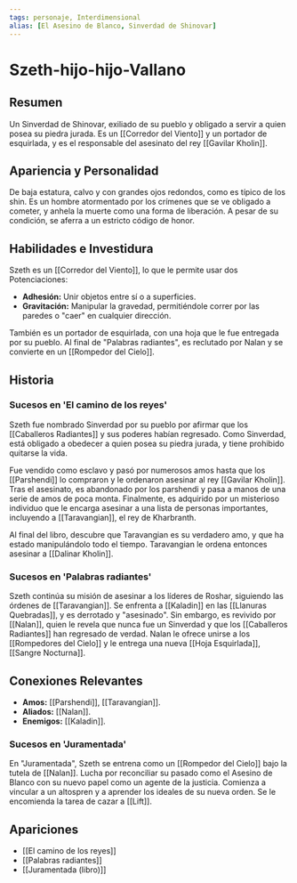 ```yaml
---
tags: personaje, Interdimensional
alias: [El Asesino de Blanco, Sinverdad de Shinovar]
---
```


# Szeth-hijo-hijo-Vallano

## Resumen
Un Sinverdad de Shinovar, exiliado de su pueblo y obligado a servir a quien posea su piedra jurada. Es un [[Corredor del Viento]] y un portador de esquirlada, y es el responsable del asesinato del rey [[Gavilar Kholin]].

## Apariencia y Personalidad
De baja estatura, calvo y con grandes ojos redondos, como es típico de los shin. Es un hombre atormentado por los crímenes que se ve obligado a cometer, y anhela la muerte como una forma de liberación. A pesar de su condición, se aferra a un estricto código de honor.

## Habilidades e Investidura
Szeth es un [[Corredor del Viento]], lo que le permite usar dos Potenciaciones:
- **Adhesión:** Unir objetos entre sí o a superficies.
- **Gravitación:** Manipular la gravedad, permitiéndole correr por las paredes o "caer" en cualquier dirección.

También es un portador de esquirlada, con una hoja que le fue entregada por su pueblo. Al final de "Palabras radiantes", es reclutado por Nalan y se convierte en un [[Rompedor del Cielo]].

## Historia
### Sucesos en 'El camino de los reyes'
Szeth fue nombrado Sinverdad por su pueblo por afirmar que los [[Caballeros Radiantes]] y sus poderes habían regresado. Como Sinverdad, está obligado a obedecer a quien posea su piedra jurada, y tiene prohibido quitarse la vida.

Fue vendido como esclavo y pasó por numerosos amos hasta que los [[Parshendi]] lo compraron y le ordenaron asesinar al rey [[Gavilar Kholin]]. Tras el asesinato, es abandonado por los parshendi y pasa a manos de una serie de amos de poca monta. Finalmente, es adquirido por un misterioso individuo que le encarga asesinar a una lista de personas importantes, incluyendo a [[Taravangian]], el rey de Kharbranth.

Al final del libro, descubre que Taravangian es su verdadero amo, y que ha estado manipulándolo todo el tiempo. Taravangian le ordena entonces asesinar a [[Dalinar Kholin]].

### Sucesos en 'Palabras radiantes'
Szeth continúa su misión de asesinar a los líderes de Roshar, siguiendo las órdenes de [[Taravangian]]. Se enfrenta a [[Kaladin]] en las [[Llanuras Quebradas]], y es derrotado y "asesinado". Sin embargo, es revivido por [[Nalan]], quien le revela que nunca fue un Sinverdad y que los [[Caballeros Radiantes]] han regresado de verdad. Nalan le ofrece unirse a los [[Rompedores del Cielo]] y le entrega una nueva [[Hoja Esquirlada]], [[Sangre Nocturna]].

## Conexiones Relevantes
* **Amos:** [[Parshendi]], [[Taravangian]].
* **Aliados:** [[Nalan]].
* **Enemigos:** [[Kaladin]].

### Sucesos en 'Juramentada'
En "Juramentada", Szeth se entrena como un [[Rompedor del Cielo]] bajo la tutela de [[Nalan]]. Lucha por reconciliar su pasado como el Asesino de Blanco con su nuevo papel como un agente de la justicia. Comienza a vincular a un altospren y a aprender los ideales de su nueva orden. Se le encomienda la tarea de cazar a [[Lift]].

## Apariciones
* [[El camino de los reyes]]
* [[Palabras radiantes]]
* [[Juramentada (libro)]]